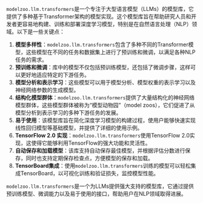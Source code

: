 `modelzoo.llm.transformers`是一个专注于大型语言模型（LLMs）的模型库，它提供了多种基于Transformer架构的模型实现。这个模型库旨在帮助研究人员和开发者更容易地构建、训练和部署深度学习模型，特别是在自然语言处理（NLP）领域。以下是一些关键点：

1. **模型多样性**：`modelzoo.llm.transformers`包含了多种不同的Transformer模型，这些模型在不同的任务和数据集上进行了预训练和微调，以满足各种NLP任务的需求。
2. **预训练和微调**：库中的模型不仅包括预训练模型，还包括了微调步骤，这样可以更好地适应特定的下游任务。
3. **模型分析和表示学习**：这些模型可以用于模型分析、模型权重的表示学习以及神经网络参数的生成模型。
4. **结构化模型群体**：`modelzoo.llm.transformers`提供了大量结构化的神经网络模型群体，这些模型群体被称为“模型动物园”（model zoos），它们促进了从模型分析到表示学习的多种下游任务的发展。
5. **易于使用**：该模型库旨在简化深度学习模型的构建过程，使用户能够快速实现线性回归模型等基础模型，并提供了详细的使用示例。
6. **TensorFlow 2.0 实现**：`modelzoo.llm.transformers`使用TensorFlow 2.0实现，这使得它能够利用TensorFlow的强大功能和灵活性。
7. **自动保存和加载模型**：该库支持自动保存最佳模型，并根据评估分数进行保存，同时也支持定期保存检查点，方便模型的保存和加载。
8. **TensorBoard集成**：使用`modelzoo.llm.transformers`训练的模型可以轻松集成TensorBoard，以可视化训练和验证损失，监控模型性能。

`modelzoo.llm.transformers`是一个为LLMs提供强大支持的模型库，它通过提供预训练模型、微调能力以及易于使用的接口，帮助用户在NLP领域取得进展。